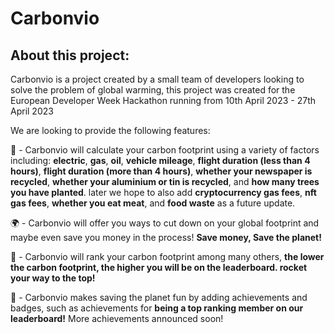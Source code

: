 # Carbonvio

## About this project:

Carbonvio is a project created by a small team of developers looking to solve the problem of global warming, this project was created for the European Developer Week Hackathon running from 10th April 2023 - 27th April 2023

We are looking to provide the following features:

👣 - Carbonvio will calculate your carbon footprint using a variety of factors including: **electric**, **gas**, **oil**, **vehicle mileage**, **flight duration (less than 4 hours)**, **flight duration (more than 4 hours)**, **whether your newspaper is recycled**, **whether your aluminium or tin is recycled**, and **how many trees you have planted**. later we hope to also add **cryptocurrency gas fees**, **nft gas fees**, **whether you eat meat**, and **food waste** as a future update.

🌍 - Carbonvio will offer you ways to cut down on your global footprint and maybe even save you money in the process! **Save money, Save the planet!**

🚀 - Carbonvio will rank your carbon footprint among many others, **the lower the carbon footprint, the higher you will be on the leaderboard. rocket your way to the top!**

🥇 - Carbonvio makes saving the planet fun by adding achievements and badges, such as achievements for **being a top ranking member on our leaderboard!** More achievements announced soon!
